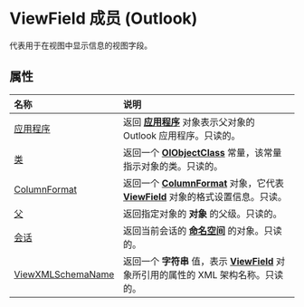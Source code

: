 
# ViewField 成员 (Outlook)


代表用于在视图中显示信息的视图字段。


## 属性



|**名称**|**说明**|
|:-----|:-----|
|[应用程序](4fcdca42-5cec-7bbf-df70-7c46a449a993.md)|返回 **[应用程序](797003e7-ecd1-eccb-eaaf-32d6ddde8348.md)** 对象表示父对象的 Outlook 应用程序。只读的。|
|[类](36c5d7cd-db84-7786-a381-697482aaef18.md)|返回一个 **[OlObjectClass](33d724b3-df3c-2a7f-a80f-93b66d96f588.md)** 常量，该常量指示对象的类。只读的。|
|[ColumnFormat](0014f1d8-5380-3301-558a-7fd8d49afff9.md)|返回一个  **[ColumnFormat](acbbdd97-e695-d1e7-c7ba-24f75efbf22c.md)** 对象，它代表 **[ViewField](997319f0-7ff3-a712-8484-2e442965e187.md)** 对象的格式设置信息。只读。|
|[父](2f43f3ef-2f87-a682-7811-a198b2a42497.md)|返回指定对象的 **对象** 的父级。只读的。|
|[会话](a6be9e3b-ebd5-410b-b0fb-f3c74b7ebd1d.md)|返回当前会话的 **[命名空间](f0dcaa19-07f5-5d42-a3bf-2e42b7885644.md)** 的对象。只读的。|
|[ViewXMLSchemaName](69490353-b470-6092-0b8e-b0f1c1549f7a.md)|返回一个 **字符串** 值，表示 **[ViewField](997319f0-7ff3-a712-8484-2e442965e187.md)** 对象所引用的属性的 XML 架构名称。只读的。|
